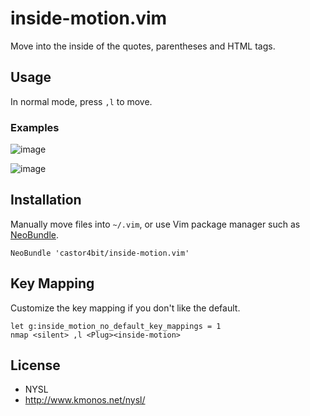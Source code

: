 # inside-motion.vim

Move into the inside of the quotes, parentheses and HTML tags.


## Usage

In normal mode, press `,l` to move.

### Examples

![image](http://castor4bit.github.io/inside-motion.vim/images/inside_motion_1.gif)

![image](http://castor4bit.github.io/inside-motion.vim/images/inside_motion_2.gif)

## Installation

Manually move files into `~/.vim`, or use Vim package manager such as  [NeoBundle](https://github.com/Shougo/neobundle.vim).

```vim
NeoBundle 'castor4bit/inside-motion.vim'
```

## Key Mapping

Customize the key mapping if you don't like the default.

```vim
let g:inside_motion_no_default_key_mappings = 1
nmap <silent> ,l <Plug><inside-motion>
```

## License

- NYSL
- http://www.kmonos.net/nysl/

